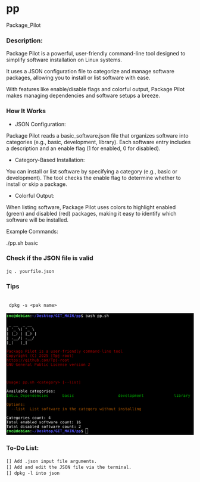 # pp
Package_Pilot



### Description:

Package Pilot is a powerful, user-friendly command-line tool designed to simplify software installation on Linux systems.

It uses a JSON configuration file to categorize and manage software packages, allowing you to install or list software with ease. 

With features like enable/disable flags and colorful output, Package Pilot makes managing dependencies and software setups a breeze.



### How It Works


 - JSON Configuration:
 
 
Package Pilot reads a basic_software.json file that organizes software into categories (e.g., basic, development, library). Each software entry includes a description and an enable flag (1 for enabled, 0 for disabled).
 
 - Category-Based Installation:
 
You can install or list software by specifying a category (e.g., basic or development). The tool checks the enable flag to determine whether to install or skip a package.
 
 - Colorful Output:
 
 When listing software, Package Pilot uses colors to highlight enabled (green) and disabled (red) packages, making it easy to identify which software will be installed.
 
 
 
 
Example Commands:



./pp.sh basic



### Check if the JSON file is valid

```
jq . yourfile.json

```



### Tips

```

 dpkg -s <pak name>

```






![main](img/main.png)





### To-Do List:

    [] Add .json input file arguments.
    [] Add and edit the JSON file via the terminal.
    [] dpkg -l into json
    
    
